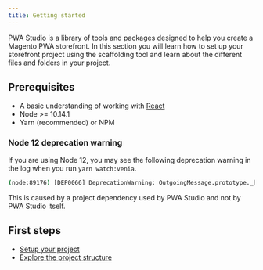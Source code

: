 ```yaml
---
title: Getting started
---
```


PWA Studio is a library of tools and packages designed to help you create a Magento PWA storefront.
In this section you will learn how to set up your storefront project using the scaffolding tool and learn about the different files and folders in your project.

## Prerequisites

-   A basic understanding of working with [React][]
-   Node >= 10.14.1
-   Yarn (recommended) or NPM

### Node 12 deprecation warning

If you are using Node 12, you may see the following deprecation warning in the log when you run `yarn watch:venia`.

```sh
(node:89176) [DEP0066] DeprecationWarning: OutgoingMessage.prototype._headers is deprecated
```

This is caused by a project dependency used by PWA Studio and not by PWA Studio itself.

## First steps

-   [Setup your project][]
-   [Explore the project structure][]

[setup your project]: <{%link tutorials/pwa-studio-fundamentals/project-setup/index.md %}>
[explore the project structure]: <{%link tutorials/pwa-studio-fundamentals/project-structure/index.md %}>

[react]: https://reactjs.org/